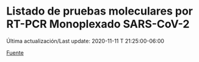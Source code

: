 # Listado de pruebas moleculares por RT-PCR Monoplexado SARS-CoV-2

Última actualización/Last update: 2020-11-11 T 21:25:00-06:00

 [Fuente](https://www.gob.mx/salud/documentos/listado-de-pruebas-moleculares-por-rt-pcr-monoplexado-sars-cov-2)
